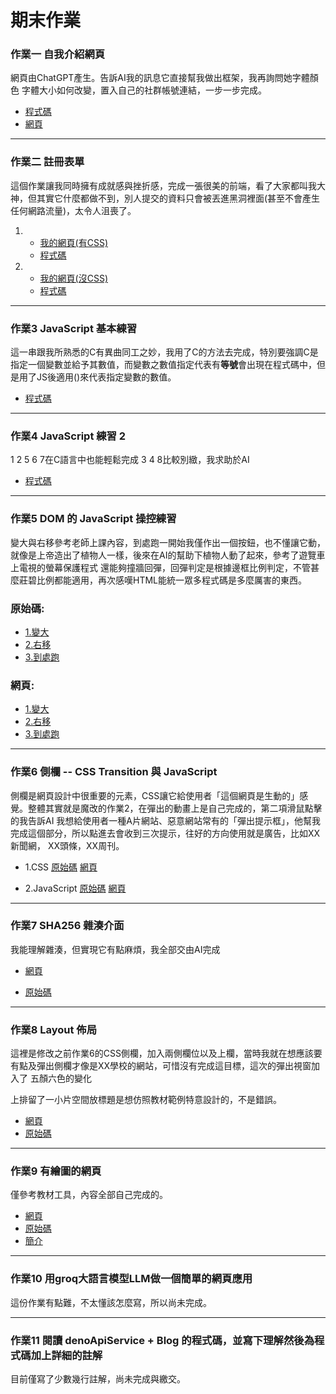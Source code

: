 # 期末作業
### 作業一 自我介紹網頁

網頁由ChatGPT產生。告訴AI我的訊息它直接幫我做出框架，我再詢問她字體顏色 字體大小如何改變，置入自己的社群帳號連結，一步一步完成。

* [程式碼](https://github.com/ChadChenYu/18/blob/master/html/HW1%E8%87%AA%E6%88%91%E4%BB%8B%E7%B4%B9.html)
* [網頁](https://chadchenyu.github.io/18/html/HW1%E8%87%AA%E6%88%91%E4%BB%8B%E7%B4%B9.html)

---
### 作業二 註冊表單
這個作業讓我同時擁有成就感與挫折感，完成一張很美的前端，看了大家都叫我大神，但其實它什麼都做不到，別人提交的資料只會被丟進黑洞裡面(甚至不會產生任何網路流量)，太令人沮喪了。

1. * [我的網頁(有CSS)](https://chadchenyu.github.io/18/html/HW2Webpage.html)
   * [程式碼](https://github.com/ChadChenYu/18/blob/master/html/HW2Webpage.html)
2. * [我的網頁(沒CSS)](https://chadchenyu.github.io/18/html/HW2Webpagewithoutcss)
   * [程式碼](https://github.com/ChadChenYu/18/blob/master/html/HW2Webpagewithoutcss.html)

---

### 作業3 JavaScript 基本練習
這一串跟我所熟悉的C有異曲同工之妙，我用了C的方法去完成，特別要強調C是指定一個變數並給予其數值，而變數之數值指定代表有**等號**會出現在程式碼中，但是用了JS後適用()來代表指定變數的數值。

* [程式碼](https://github.com/ChadChenYu/18/tree/master/js/wp)

---
### 作業4 JavaScript 練習 2
1 2 5 6 7在C語言中也能輕鬆完成 3 4 8比較別緻，我求助於AI

* [程式碼](https://github.com/ChadChenYu/18/blob/master/js/wp/)
  
---

### 作業5 DOM 的 JavaScript 操控練習
變大與右移參考老師上課內容，到處跑一開始我僅作出一個按鈕，也不懂讓它動，就像是上帝造出了植物人一樣，後來在AI的幫助下植物人動了起來，參考了遊覽車上電視的螢幕保護程式
還能夠撞牆回彈，回彈判定是根據邊框比例判定，不管甚麼莊碧比例都能適用，再次感嘆HTML能統一眾多程式碼是多麼厲害的東西。

### 原始碼:
* [1.變大](https://github.com/ChadChenYu/18/blob/master/js/wp/HW5bigger.html)
* [2.右移](https://github.com/ChadChenYu/18/blob/master/js/wp/HW5rightmove.html)
* [3.到處跑](https://github.com/ChadChenYu/18/blob/master/js/wp/HW5movebutton.html)


### 網頁:
* [1.變大](https://chadchenyu.github.io/18/js/wp/HW5bigger.html)
* [2.右移](https://chadchenyu.github.io/18/js/wp/HW5rightmove.html)
* [3.到處跑](https://chadchenyu.github.io/18/js/wp/HW5movebutton.html)
---
### 作業6 側欄 -- CSS Transition 與 JavaScript
側欄是網頁設計中很重要的元素，CSS讓它給使用者「這個網頁是生動的」感覺。整體其實就是魔改的作業2，在彈出的動畫上是自己完成的，第二項滑鼠點擊的我告訴AI
我想給使用者一種A片網站、惡意網站常有的「彈出提示框」，他幫我完成這個部分，所以點進去會收到三次提示，往好的方向使用就是廣告，比如XX新聞網，
XX頭條，XX周刊。
* 1.CSS 
[原始碼](https://github.com/ChadChenYu/18/blob/master/html/HW6msbaron.html)
[網頁](https://chadchenyu.github.io/18/html/HW6msbaron)

* 2.JavaScript
[原始碼](https://github.com/ChadChenYu/18/blob/master/html/HW6msclik.html)
[網頁](https://chadchenyu.github.io/18/html/HW6msclik)
---
### 作業7 SHA256 雜湊介面
我能理解雜湊，但實現它有點麻煩，我全部交由AI完成
* [網頁](https://chadchenyu.github.io/18/html/HW7hash)

* [原始碼](https://github.com/ChadChenYu/18/blob/master/html/HW7hash.html)
---
### 作業8 Layout 佈局
這裡是修改之前作業6的CSS側欄，加入兩側欄位以及上欄，當時我就在想應該要有點及彈出側欄才像是XX學校的網站，可惜沒有完成這目標，這次的彈出視窗加入了
五顏六色的變化

上排留了一小片空間放標題是想仿照教材範例特意設計的，不是錯誤。
* [網頁](https://zerorezerorezero.github.io/wp/javascript/HW8/Layout.html)
* [原始碼](https://github.com/zerorezerorezero/wp/tree/master/javascript/HW8)
---

### 作業9 有繪圖的網頁
僅參考教材工具，內容全部自己完成的。
* [網頁](https://zerorezerorezero.github.io/wp/javascript/HW9/I%20can't%20draw.html)
* [原始碼](https://github.com/zerorezerorezero/wp/tree/master/javascript/HW9)
* [簡介](https://github.com/zerorezerorezero/wp/blob/master/javascript/HW9/README.md)

---
### 作業10 用groq大語言模型LLM做一個簡單的網頁應用
這份作業有點難，不太懂該怎麼寫，所以尚未完成。

---
### 作業11 閱讀 denoApiService + Blog 的程式碼，並寫下理解然後為程式碼加上詳細的註解
目前僅寫了少數幾行註解，尚未完成與繳交。
